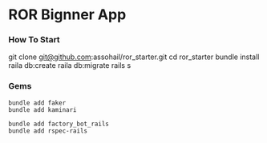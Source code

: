 # ROR Bignner App
### How To Start
git clone git@github.com:assohail/ror_starter.git
cd ror_starter
bundle install
raila db:create
raila db:migrate
rails s

### Gems 
```
bundle add faker
bundle add kaminari

bundle add factory_bot_rails
bundle add rspec-rails

```
